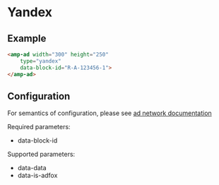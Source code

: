 <!---
Copyright 2017 The AMP HTML Authors. All Rights Reserved.

Licensed under the Apache License, Version 2.0 (the "License");
you may not use this file except in compliance with the License.
You may obtain a copy of the License at

      http://www.apache.org/licenses/LICENSE-2.0

Unless required by applicable law or agreed to in writing, software
distributed under the License is distributed on an "AS-IS" BASIS,
WITHOUT WARRANTIES OR CONDITIONS OF ANY KIND, either express or implied.
See the License for the specific language governing permissions and
limitations under the License.
-->

# Yandex

## Example

```html
<amp-ad width="300" height="250"
    type="yandex"
    data-block-id="R-A-123456-1">
</amp-ad>
```

## Configuration

For semantics of configuration, please see [ad network documentation](https://yandex.ru/support/direct/index.html)

Required parameters:
- data-block-id

Supported parameters:
- data-data
- data-is-adfox